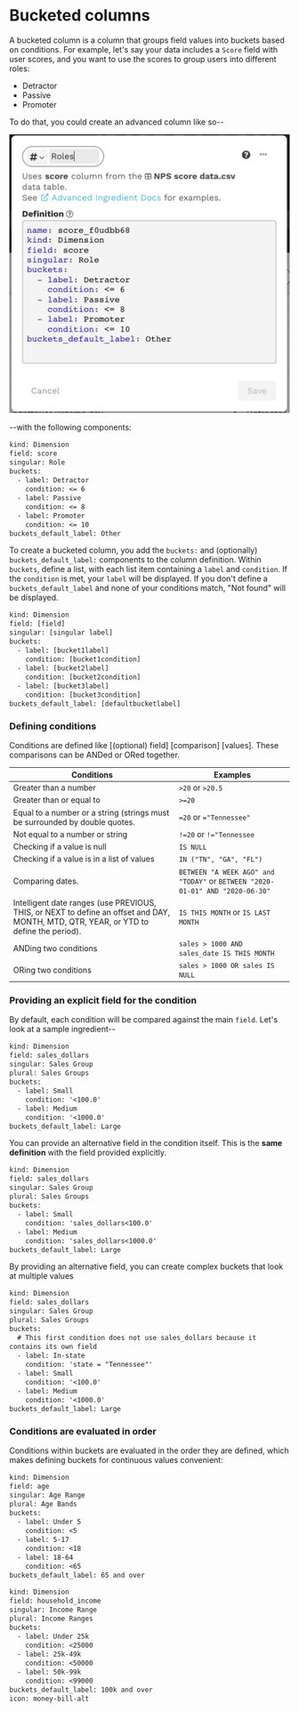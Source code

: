 # Bucketed columns

A bucketed column is a column that groups field values into buckets based on conditions. For example, let's say your data includes a `Score` field with user scores, and you want to use the scores to group users into different roles:&#x20;

* Detractor
* Passive
* Promoter

To do that, you could create an advanced column like so--

![Advanced column using buckets](<../../../.gitbook/assets/image (342).png>)

\--with the following components:

```
kind: Dimension
field: score
singular: Role
buckets:
  - label: Detractor
    condition: <= 6
  - label: Passive
    condition: <= 8
  - label: Promoter
    condition: <= 10
buckets_default_label: Other
```

To create a bucketed column, you add the `buckets:` and (optionally) `buckets_default_label:` components to the column definition. Within `buckets`, define a list, with each list item containing a `label` and `condition`. If the `condition` is met, your `label` will be displayed. If you don't define a `buckets_default_label` and none of your conditions match, "Not found" will be displayed.

```
kind: Dimension
field: [field]
singular: [singular label]
buckets:
  - label: [bucket1label]
    condition: [bucket1condition]
  - label: [bucket2label]
    condition: [bucket2condition]
  - label: [bucket3label]
    condition: [bucket3condition]
buckets_default_label: [defaultbucketlabel]
```

### Defining conditions

Conditions are defined like \[(optional) field] \[comparison] \[values]. These comparisons can be ANDed or ORed together.&#x20;

| Conditions                                                                                                                             | Examples                                                                      |
| -------------------------------------------------------------------------------------------------------------------------------------- | ----------------------------------------------------------------------------- |
| Greater than a number                                                                                                                  | `>20` or `>20.5`                                                              |
| Greater than or equal to                                                                                                               | `>=20`                                                                        |
| Equal to a number or a string (strings must be surrounded by double quotes.                                                            | `=20` or `="Tennessee"`                                                       |
| Not equal to a number or string                                                                                                        | `!=20` or `!="Tennessee`                                                      |
| Checking if a value is null                                                                                                            | `IS NULL`                                                                     |
| Checking if a value is in a list of values                                                                                             | `IN ("TN", "GA", "FL")`                                                       |
| Comparing dates.                                                                                                                       | `BETWEEN "A WEEK AGO" and "TODAY"` or `BETWEEN "2020-01-01" AND "2020-06-30"` |
| Intelligent date ranges (use PREVIOUS, THIS, or NEXT to define an offset and DAY, MONTH, MTD, QTR, YEAR, or YTD to define the period). | `IS THIS MONTH` or `IS LAST MONTH`                                            |
| ANDing two conditions                                                                                                                  |  `sales > 1000 AND sales_date IS THIS MONTH`                                  |
| ORing two conditions                                                                                                                   | `sales > 1000 OR sales IS NULL`                                               |

### Providing an explicit field for the condition

By default, each condition will be compared against the main `field`. Let's look at a sample ingredient--

```
kind: Dimension
field: sales_dollars
singular: Sales Group
plural: Sales Groups
buckets:
  - label: Small
    condition: '<100.0'
  - label: Medium
    condition: '<1000.0'
buckets_default_label: Large
```

You can provide an alternative field in the condition itself. This is the **same definition** with the field provided explicitly.

```
kind: Dimension
field: sales_dollars
singular: Sales Group
plural: Sales Groups
buckets:
  - label: Small
    condition: 'sales_dollars<100.0'
  - label: Medium
    condition: 'sales_dollars<1000.0'
buckets_default_label: Large
```

By providing an alternative field, you can create complex buckets that look at multiple values

```
kind: Dimension
field: sales_dollars
singular: Sales Group
plural: Sales Groups
buckets:
  # This first condition does not use sales_dollars because it contains its own field
  - label: In-state
    condition: 'state = "Tennessee"'
  - label: Small
    condition: '<100.0'
  - label: Medium
    condition: '<1000.0'
buckets_default_label: Large
```

### Conditions are evaluated in order

Conditions within buckets are evaluated in the order they are defined, which makes defining buckets for continuous values convenient:

```
kind: Dimension
field: age
singular: Age Range
plural: Age Bands
buckets:
  - label: Under 5
    condition: <5
  - label: 5-17
    condition: <18
  - label: 18-64
    condition: <65
buckets_default_label: 65 and over
```

```
kind: Dimension
field: household_income
singular: Income Range
plural: Income Ranges
buckets:
  - label: Under 25k
    condition: <25000
  - label: 25k-49k
    condition: <50000
  - label: 50k-99k
    condition: <99000
buckets_default_label: 100k and over
icon: money-bill-alt
```
